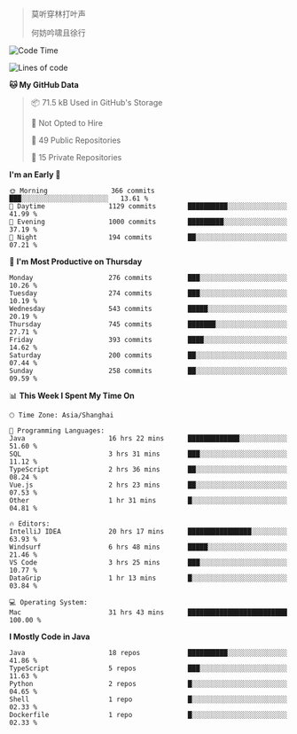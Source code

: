 > 莫听穿林打叶声
> 
> 何妨吟啸且徐行

<!-- ![Github Stats](https://github-readme-stats.vercel.app/api?username=catch6&count_private=true&show_icons=true&theme=gruvbox) -->

<!-- ![Top Langs](https://github-readme-stats.vercel.app/api/top-langs/?username=catch6&layout=compact) -->

<!--START_SECTION:waka-->
![Code Time](http://img.shields.io/badge/Code%20Time-1%2C935%20hrs%2033%20mins-blue)

![Lines of code](https://img.shields.io/badge/From%20Hello%20World%20I%27ve%20Written-9.4%20million%20lines%20of%20code-blue)

**🐱 My GitHub Data** 

> 📦 71.5 kB Used in GitHub's Storage 
 > 
> 🚫 Not Opted to Hire
 > 
> 📜 49 Public Repositories 
 > 
> 🔑 15 Private Repositories 
 > 
**I'm an Early 🐤** 

```text
🌞 Morning                366 commits         ███░░░░░░░░░░░░░░░░░░░░░░   13.61 % 
🌆 Daytime                1129 commits        ██████████░░░░░░░░░░░░░░░   41.99 % 
🌃 Evening                1000 commits        █████████░░░░░░░░░░░░░░░░   37.19 % 
🌙 Night                  194 commits         ██░░░░░░░░░░░░░░░░░░░░░░░   07.21 % 
```
📅 **I'm Most Productive on Thursday** 

```text
Monday                   276 commits         ███░░░░░░░░░░░░░░░░░░░░░░   10.26 % 
Tuesday                  274 commits         ███░░░░░░░░░░░░░░░░░░░░░░   10.19 % 
Wednesday                543 commits         █████░░░░░░░░░░░░░░░░░░░░   20.19 % 
Thursday                 745 commits         ███████░░░░░░░░░░░░░░░░░░   27.71 % 
Friday                   393 commits         ████░░░░░░░░░░░░░░░░░░░░░   14.62 % 
Saturday                 200 commits         ██░░░░░░░░░░░░░░░░░░░░░░░   07.44 % 
Sunday                   258 commits         ██░░░░░░░░░░░░░░░░░░░░░░░   09.59 % 
```


📊 **This Week I Spent My Time On** 

```text
🕑︎ Time Zone: Asia/Shanghai

💬 Programming Languages: 
Java                     16 hrs 22 mins      █████████████░░░░░░░░░░░░   51.60 % 
SQL                      3 hrs 31 mins       ███░░░░░░░░░░░░░░░░░░░░░░   11.12 % 
TypeScript               2 hrs 36 mins       ██░░░░░░░░░░░░░░░░░░░░░░░   08.24 % 
Vue.js                   2 hrs 23 mins       ██░░░░░░░░░░░░░░░░░░░░░░░   07.53 % 
Other                    1 hr 31 mins        █░░░░░░░░░░░░░░░░░░░░░░░░   04.81 % 

🔥 Editors: 
IntelliJ IDEA            20 hrs 17 mins      ████████████████░░░░░░░░░   63.93 % 
Windsurf                 6 hrs 48 mins       █████░░░░░░░░░░░░░░░░░░░░   21.46 % 
VS Code                  3 hrs 25 mins       ███░░░░░░░░░░░░░░░░░░░░░░   10.77 % 
DataGrip                 1 hr 13 mins        █░░░░░░░░░░░░░░░░░░░░░░░░   03.84 % 

💻 Operating System: 
Mac                      31 hrs 43 mins      █████████████████████████   100.00 % 
```

**I Mostly Code in Java** 

```text
Java                     18 repos            ██████████░░░░░░░░░░░░░░░   41.86 % 
TypeScript               5 repos             ███░░░░░░░░░░░░░░░░░░░░░░   11.63 % 
Python                   2 repos             █░░░░░░░░░░░░░░░░░░░░░░░░   04.65 % 
Shell                    1 repo              █░░░░░░░░░░░░░░░░░░░░░░░░   02.33 % 
Dockerfile               1 repo              █░░░░░░░░░░░░░░░░░░░░░░░░   02.33 % 
```




<!--END_SECTION:waka-->
